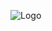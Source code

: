 ![Logo](https://cdn.discordapp.com/attachments/820031934171971614/907893071629406208/Untitled-1-removebg-preview.png)
